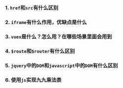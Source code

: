 ### 1. `href`和`src`有什么区别

### 2. `iframe`有什么作用，优缺点是什么

### 3. `vuex`是什么？怎么用？在哪些场景里面会用到

### 4. `$route`和`$router`有什么区别

### 5. `jquery`中的`DOM`和`javascript`中的`DOM`有什么区别

### 6. 使用`js`实现九九乘法表
